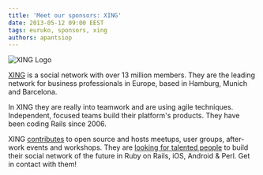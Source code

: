 ```yaml
---
title: 'Meet our sponsors: XING'
date: 2013-05-12 09:00 EEST
tags: euruko, sponsors, xing
authors: apantsiop
---
```


![XING Logo](/images/sponsors/xing_200x100.png "XING")

[XING](https://www.xing.com/?utm_source=euruko&utm_medium=blog&utm_campaign=selene)
is a social network with over 13 million members. They are the leading network for business professionals in Europe, based in Hamburg, Munich and Barcelona.

In XING they are really into teamwork and are using agile techniques. Independent, focused teams build their platform's products. They have been coding Rails since 2006.

XING [contributes](https://github.com/xing?utm_source=euruko&utm_medium=blog&utm_campaign=selene) to open source and hosts meetups, user groups, after-work events and workshops. They are [looking for talented people](http://devblog.xing.com/we-are-hiring/?utm_source=euruko&utm_medium=blog&utm_campaign=selene) to build their social network of the future in Ruby on Rails, iOS, Android & Perl. Get in contact with them!
